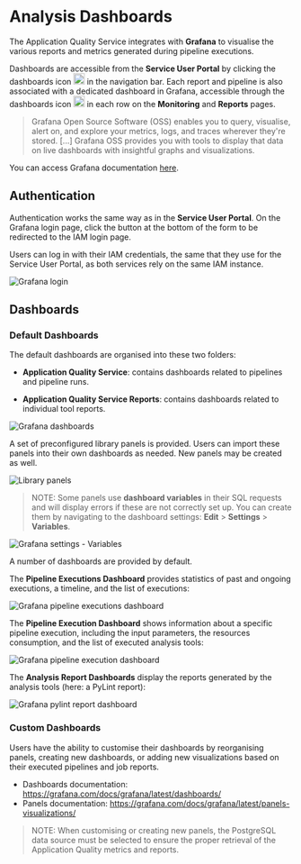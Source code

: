 # Analysis Dashboards

The Application Quality Service integrates with **Grafana** to visualise the various reports and metrics generated during pipeline executions.

Dashboards are accessible from the **Service User Portal** by clicking the dashboards icon <img src="../img/user-manual/mdi-chart-box.png" style="height:20px; width:20px"/> in the navigation bar. Each report and pipeline is also associated with a dedicated dashboard in Grafana, accessible through the dashboards icon <img src="../img/user-manual/mdi-chart-box-outline-cyan.png" style="height:20px; width:20px"/> in each row on the **Monitoring** and **Reports** pages.

> Grafana Open Source Software (OSS) enables you to query, visualise, alert on, and explore your metrics, logs, and traces wherever they're stored. [...] Grafana OSS provides you with tools to display that data on live dashboards with insightful graphs and visualizations.

You can access Grafana documentation [here](https://grafana.com/docs/grafana/latest/).

<!-- Add screenshots of the UI with the dashboard icon -->

## Authentication

Authentication works the same way as in the **Service User Portal**. On the Grafana login page, click the button at the bottom of the form to be redirected to the IAM login page.

Users can log in with their IAM credentials, the same that they use for the Service User Portal, as both services rely on the same IAM instance.

![Grafana login](img/user-manual/grafana-login.png)

## Dashboards

### Default Dashboards

The default dashboards are organised into these two folders:

- **Application Quality Service**: contains dashboards related to pipelines and pipeline runs.

- **Application Quality Service Reports**: contains dashboards related to individual tool reports.

![Grafana dashboards](img/user-manual/grafana-dashboards.png)

A set of preconfigured library panels is provided. Users can import these panels into their own dashboards as needed. New panels may be created as well.

![Library panels](img/user-manual/grafana-library-panels.png)

> NOTE: Some panels use **dashboard variables** in their SQL requests and will display errors if these are not correctly set up. You can create them by navigating to the dashboard settings: **Edit** > **Settings** > **Variables**.

![Grafana settings - Variables](img/user-manual/grafana-settings-variables.png) <!-- This should show `executions` instead of `executions_admin` -->

A number of dashboards are provided by default.

The **Pipeline Executions Dashboard** provides statistics of past and ongoing executions, a timeline, and the list of executions:

![Grafana pipeline executions dashboard](img/user-manual/grafana-pipeline-executions-dashboard.png)

The **Pipeline Execution Dashboard** shows information about a specific pipeline execution, including the input parameters, the resources consumption, and the list of executed analysis tools:

![Grafana pipeline execution dashboard](img/user-manual/grafana-pipeline-execution-dashboard.png)

The **Analysis Report Dashboards** display the reports generated by the analysis tools (here: a PyLint report):

![Grafana pylint report dashboard](img/user-manual/grafana-pylint-report-dashboard.png)


### Custom Dashboards

Users have the ability to customise their dashboards by reorganising panels, creating new dashboards, or adding new visualizations based on their executed pipelines and job reports.

- Dashboards documentation: https://grafana.com/docs/grafana/latest/dashboards/
- Panels documentation: https://grafana.com/docs/grafana/latest/panels-visualizations/

> NOTE: When customising or creating new panels, the PostgreSQL data source must be selected to ensure the proper retrieval of the Application Quality metrics and reports.

<!-- ## Users and Access

Each user has access to a **personnalised database view** that lists only their own pipeline executions and job reports. Grafana dashboards reflect this filtered data, ensuring each user sees only their relevant information. -->
